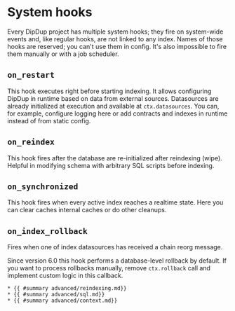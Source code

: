 # System hooks

Every DipDup project has multiple system hooks; they fire on system-wide events and, like regular hooks, are not linked to any index. Names of those hooks are reserved; you can't use them in config. It's also impossible to fire them manually or with a job scheduler.

## `on_restart`

This hook executes right before starting indexing. It allows configuring DipDup in runtime based on data from external sources. Datasources are already initialized at execution and available at `ctx.datasources`. You can, for example, configure logging here or add contracts and indexes in runtime instead of from static config.

## `on_reindex`

This hook fires after the database are re-initialized after reindexing (wipe). Helpful in modifying schema with arbitrary SQL scripts before indexing.

## `on_synchronized`

This hook fires when every active index reaches a realtime state. Here you can clear caches internal caches or do other cleanups.

## `on_index_rollback`

Fires when one of index datasources has received a chain reorg message.

Since version 6.0 this hook performs a database-level rollback by default. If you want to process rollbacks manually, remove `ctx.rollback` call and implement custom logic in this callback.

```admonish info title="See Also"
* {{ #summary advanced/reindexing.md}}
* {{ #summary advanced/sql.md}}
* {{ #summary advanced/context.md}}
```
